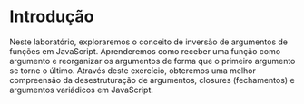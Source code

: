 # Introdução

Neste laboratório, exploraremos o conceito de inversão de argumentos de funções em JavaScript. Aprenderemos como receber uma função como argumento e reorganizar os argumentos de forma que o primeiro argumento se torne o último. Através deste exercício, obteremos uma melhor compreensão da desestruturação de argumentos, closures (fechamentos) e argumentos variádicos em JavaScript.
